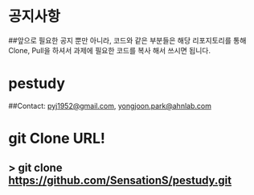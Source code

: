 # 공지사항
##앞으로 필요한 공지 뿐만 아니라, 코드와 같은 부분들은 해당 리포지토리를 통해 Clone, Pull을 하셔서 과제에 필요한 코드를 복사 해서 쓰시면 됩니다.

# pestudy
##Contact:
  pyj1952@gmail.com,
  yongjoon.park@ahnlab.com

# git Clone URL!
## > git clone https://github.com/SensationS/pestudy.git
